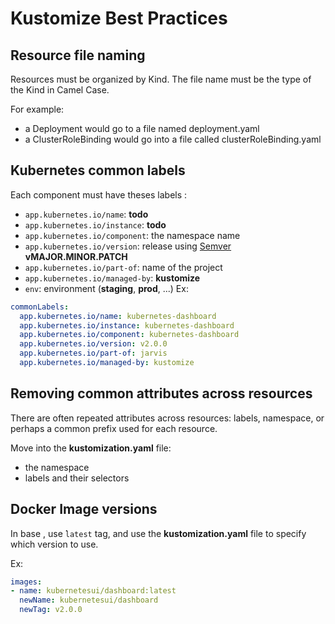 # Kustomize Best Practices

## Resource file naming

Resources must be organized by Kind. The file name must be the type of the Kind in
Camel Case.

For example:

* a Deployment would go to a file named deployment.yaml
* a ClusterRoleBinding would go into a file called clusterRoleBinding.yaml

## Kubernetes common labels

Each component must have theses labels :

* `app.kubernetes.io/name`: **todo**
* `app.kubernetes.io/instance`: **todo**
* `app.kubernetes.io/component`: the namespace name
* `app.kubernetes.io/version`: release using [Semver](https://semver.org/) **vMAJOR.MINOR.PATCH**
* `app.kubernetes.io/part-of`: name of the project
* `app.kubernetes.io/managed-by`: **kustomize**
* `env`: environment (**staging**, **prod**, ...)
Ex:

```yaml
commonLabels:
  app.kubernetes.io/name: kubernetes-dashboard
  app.kubernetes.io/instance: kubernetes-dashboard
  app.kubernetes.io/component: kubernetes-dashboard
  app.kubernetes.io/version: v2.0.0
  app.kubernetes.io/part-of: jarvis
  app.kubernetes.io/managed-by: kustomize
```


## Removing common attributes across resources

There are often repeated attributes across resources: labels, namespace, or perhaps a common prefix used for each resource.

Move into the **kustomization.yaml** file:

* the namespace
* labels and their selectors

## Docker Image versions

In base , use ̀`latest` tag, and use the **kustomization.yaml** file to specify which version to use.

Ex:

```yaml
images:
- name: kubernetesui/dashboard:latest
  newName: kubernetesui/dashboard
  newTag: v2.0.0
```
